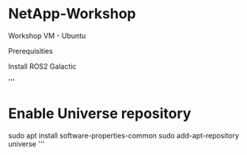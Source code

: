 # NetApp-Workshop

Workshop VM - Ubuntu

Prerequisities

Install ROS2 Galactic

'''
# Enable Universe repository
sudo apt install software-properties-common
sudo add-apt-repository universe
'''
